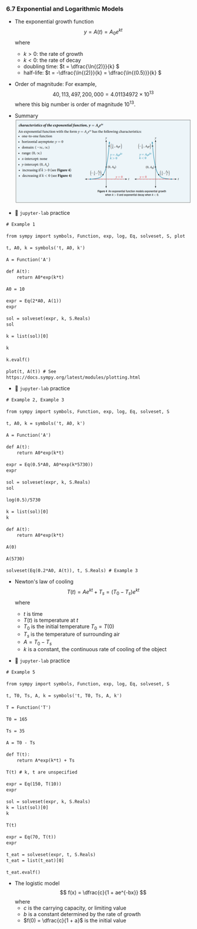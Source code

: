 ### 6.7 Exponential and Logarithmic Models

- The exponential growth function
$$ y = A(t) = A_0 e^{kt} $$
where
    - $k > 0$: the rate of growth
    - $k < 0$: the rate of decay
    - doubling time: $t = \dfrac{\ln{(2)}}{k} $
    - half-life: $t = -\dfrac{\ln{(2)}}{k} = \dfrac{\ln{(0.5)}}{k} $

- Order of magnitude: For example,
$$40,113,497,200,000 = 4.01134972 \times 10^{13}$$
where this big number is order of magnitude $10^{13}$.

- Summary ![summary 1](./ch06-07-sum1.png)

- 🎯 `jupyter-lab` practice

```
# Example 1

from sympy import symbols, Function, exp, log, Eq, solveset, S, plot

t, A0, k = symbols('t, A0, k')

A = Function('A')

def A(t):
    return A0*exp(k*t)
    
A0 = 10

expr = Eq(2*A0, A(1))
expr

sol = solveset(expr, k, S.Reals)
sol

k = list(sol)[0]

k

k.evalf()

plot(t, A(t)) # See https://docs.sympy.org/latest/modules/plotting.html
```

- 🎯 `jupyter-lab` practice

```
# Example 2, Example 3

from sympy import symbols, Function, exp, log, Eq, solveset, S

t, A0, k = symbols('t, A0, k')

A = Function('A')

def A(t):
    return A0*exp(k*t)

expr = Eq(0.5*A0, A0*exp(k*5730))
expr

sol = solveset(expr, k, S.Reals)
sol

log(0.5)/5730

k = list(sol)[0]
k

def A(t):
    return A0*exp(k*t)

A(0)

A(5730)

solveset(Eq(0.2*A0, A(t)), t, S.Reals) # Example 3
```

- Newton's law of cooling
$$ T(t) = A e^{kt} + T_s = (T_0 - T_s) e^{kt} $$
where
    - $t$ is time
    - $T(t)$ is temperature at $t$
    - $T_0$ is the initial temperature $T_0 = T(0)$
    - $T_s$ is the temperature of surrounding air
    - $A = T_0 - T_s$
    - $k$ is a constant, the continuous rate of cooling of the object


- 🎯 `jupyter-lab` practice

```
# Example 5

from sympy import symbols, Function, exp, log, Eq, solveset, S

t, T0, Ts, A, k = symbols('t, T0, Ts, A, k')

T = Function('T')

T0 = 165

Ts = 35

A = T0 - Ts

def T(t):
    return A*exp(k*t) + Ts
    
T(t) # k, t are unspecified

expr = Eq(150, T(10))
expr

sol = solveset(expr, k, S.Reals)
k = list(sol)[0]
k

T(t)

expr = Eq(70, T(t))
expr

t_eat = solveset(expr, t, S.Reals)
t_eat = list(t_eat)[0]

t_eat.evalf()
```

- The logistic model
$$ f(x) = \dfrac{c}{1 + ae^{-bx}} $$
where
    - $c$ is the carrying capacity, or limiting value
    - $b$ is a constant determined by the rate of growth
    - $f(0) = \dfrac{c}{1 + a}$ is the initial value
    